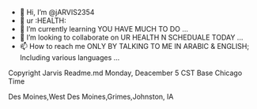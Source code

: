 - 👋 Hi, I’m @jARVIS2354
- 👀 ur :HEALTH: 
- 🌱 I’m currently learning YOU HAVE MUCH TO DO ...
- 💞️ I’m looking to collaborate on UR HEALTH N SCHEDUALE TODAY ...
- 📫 How to reach me ONLY BY TALKING TO ME IN ARABIC & ENGLISH; Including various languages ...

<!---
Jarvis2354/Jarvis2354 is a ✨ special to ur :health: ✨ repository system  because its `README.md` (Iris & Jarvis ) appears on your GitHub profile.
You can click the Preview link to take a look at your changes.
---> Copyright Jarvis Readme.md Monday, Deacember 5 CST Base Chicago Time
Des Moines,West Des Moines,Grimes,Johnston, IA
